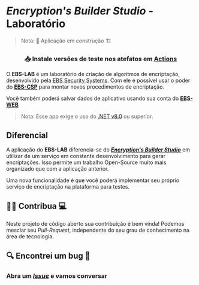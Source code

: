 # _Encryption's Builder Studio_ - Laboratório

> Nota: 🚧 Aplicação em construção 🏗️

<h3 align=center> 
  
  📥 Instale versões de teste nos atefatos em **[Actions](https://github.com/EBS-Security-Systems/EBS-LAB/actions)**

</h3>

O **EBS-LAB** é um laboratório de criação de algoritmos de encriptação, desenvolvido pela [EBS Security Systems](https://ebs-systems.epizy.com/). Com ele é possível usar o poder do **[EBS-CSP](https://csp.ebs-systems.epizy.com/)** para montar novos procedimentos de encriptação.

Você também poderá salvar dados de aplicativo usando sua conta do [**EBS-WEB**](https://web.ebs-systems.epizy.com/)

> Nota: Esse app exige o uso do [.NET v8.0](https://dotnet.microsoft.com/pt-br/download/dotnet/8.0) ou superior.

## Diferencial

A aplicação do **EBS-LAB** diferencia-se do ***[Encryption's Builder Studio](https://thiagosousa81.wordpress.com/ebs)*** em utilizar de um serviço em constante desenvolvimento para gerar encriptações. Isso permite um trabalho Open-Source muito mais organizado que com a aplicação anterior. 

Uma nova funcionalidade é que você poderá implementar seu próprio serviço de encriptação na plataforma para testes.

## 🧑‍💻 Contribua 💻

Neste projeto de código aberto sua contribuíção é bem vinda! Podemos mesclar seu _Pull-Request_, independente do seu grau de conhecimento na área de tecnologia.

## 🔍 Encontrei um bug 🐞

### Abra um _[Issue](https://github.com/EBS-Security-Systems/EBS-LAB/issues/new/choose)_ e vamos conversar

